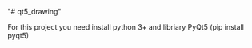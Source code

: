 "# qt5_drawing" 

For this project you need install python 3+
and libriary PyQt5 (pip install pyqt5)